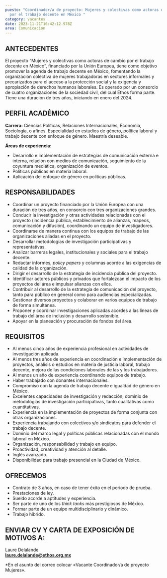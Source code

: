 ```yaml
---
puesto: "Coordinador/a de proyecto: Mujeres y colectivas como actoras de cambio
  por el trabajo decente en México "
category: vacantes
date: 2023-11-21T16:42:12.978Z
area: Comunicación
---
```

<!--StartFragment-->

## ANTECEDENTES

El proyecto “Mujeres y colectivas como actoras de cambio por el trabajo decente en México”, financiado por la Unión Europea, tiene como objetivo promover la agenda de trabajo decente en México, fomentando la organización colectiva de mujeres trabajadoras en sectores informales y precarizados para el acceso a la protección social y la exigencia y apropiación de derechos humanos laborales. Es operado por un consorcio de cuatro organizaciones de la sociedad civil, del cual Ethos forma parte. Tiene una duración de tres años, iniciando en enero del 2024. 

<!--EndFragment-->

<!--StartFragment-->

## PERFIL ACADÉMICO

**Carrera:** Ciencias Políticas, Relaciones Internacionales, Economía, Sociología, o afines. Especialidad en estudios de género, política laboral y trabajo decente con enfoque de género. Maestría deseable. 

**Áreas de experiencia:** 

* Desarrollo e implementación de estrategias de comunicación externa e interna, relación con medios de comunicación, seguimiento de la coyuntura mediática, organización de eventos. 
* Políticas públicas en materia laboral. 
* Aplicación del enfoque de género en políticas públicas.

<!--EndFragment-->

<!--StartFragment-->

## RESPONSABILIDADES

* Coordinar un proyecto financiado por la Unión Europea con una duración de tres años, en consorcio con tres organizaciones grandes.
* Conducir la investigación y otras actividades relacionadas con el proyecto (incidencia pública, establecimiento de alianzas, mapeos, comunicación y difusión), coordinando un equipo de investigadores. 
* Coordinarse de manera continua con los equipos de trabajo de las organizaciones aliadas en el proyecto. 
* Desarrollar metodologías de investigación participativas y representativas.  
* Analizar barreras legales, institucionales y sociales para el trabajo decente. 
* Redactar informes, *policy papers* y columnas acorde a las exigencias de calidad de la organización.
* Dirigir el desarrollo de la estrategia de incidencia pública del proyecto. 
* Identificar actores públicos y privados que fortalezcan el impacto de los proyectos del área e impulsar alianzas con ellos. 
* Contribuir al desarrollo de la estrategia de comunicación del proyecto, tanto para público en general como para audiencias especializadas.
* Gestionar diversos proyectos y colaborar en varios equipos de trabajo de forma simultánea.
* Proponer y coordinar investigaciones aplicadas acordes a las líneas de trabajo del área de inclusión y desarrollo sostenible.
* Apoyar en la planeación y procuración de fondos del área.

<!--EndFragment-->

<!--StartFragment-->

## REQUISITOS

* Al menos cinco años de experiencia profesional en actividades de investigación aplicada.
* Al menos tres años de experiencia en coordinación e implementación de proyectos, análisis o estudios en materia de justicia laboral, trabajo decente, mejora de las condiciones laborales de las y los trabajadores. 
* Al menos un año de experiencia coordinando equipos de trabajo. 
* Haber trabajado con donantes internacionales. 
* Compromiso con la agenda de trabajo decente e igualdad de género en México.
* Excelentes capacidades de investigación y redacción; dominio de metodologías de investigación participativas, tanto cualitativas como cuantitativas.
* Experiencia en la implementación de proyectos de forma conjunta con otras organizaciones. 
* Experiencia trabajando con colectivos y/o sindicatos para defender el trabajo decente. 
* Dominio del marco legal y políticas públicas relacionadas con el mundo laboral en México.
* Organización, responsabilidad y trabajo en equipo.
* Proactividad, creatividad y atención al detalle.
* Inglés avanzado.
* Disponibilidad para trabajo presencial en la Ciudad de México.

<!--EndFragment-->

<!--StartFragment-->

## OFRECEMOS

* Contrato de 3 años, en caso de tener éxito en el periodo de prueba. 
* Prestaciones de ley.
* Sueldo acorde a aptitudes y experiencia.
* Ser parte de uno de los *think tanks* más prestigiosos de México.
* Formar parte de un equipo multidisciplinario y dinámico.
* Trabajo híbrido. 

<!--EndFragment-->

<!--StartFragment-->

## ENVIAR CV Y CARTA DE EXPOSICIÓN DE MOTIVOS A:

Laure Delalande\
**laure.delalande@ethos.org.mx**

\*En el asunto del correo colocar «Vacante Coordinador/a de proyecto Mujeres».

<!--EndFragment-->